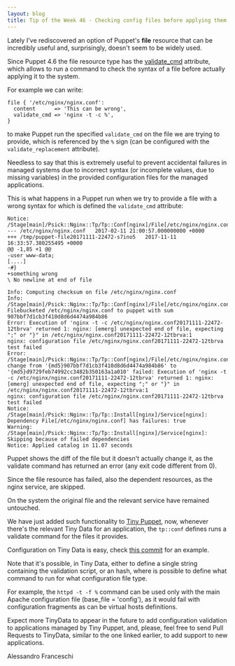 ```yaml
---
layout: blog
title: Tip of the Week 46 - Checking config files before applying them
---
```


Lately I've rediscovered an option of Puppet's **file** resource that can be incredibly useful and, surprisingly, doesn't seem to be widely used.

Since Puppet 4.6 the file resource type has the [validate_cmd](https://puppet.com/docs/puppet/latest/type.html#file-attribute-validate_cmd) attribute, which allows to run a command to check the syntax of a file before actually applying it to the system.

For example we can write:

    file { '/etc/nginx/nginx.conf':
      content      => 'This can be wrong',
      validate_cmd => 'nginx -t -c %',
    }

to make Puppet run the specified ```validate_cmd``` on the file we are trying to provide, which is referenced by the ```%``` sign (can be configured with the ```validate_replacement``` attribute).

Needless to say that this is extremely useful to prevent accidental failures in managed systems due to incorrect syntax (or incomplete values, due to missing variables) in the provided configuration files for the managed applications.

This is what happens in a Puppet run when we try to provide a file with a wrong syntax for which is defined the ```validate_cmd``` attribute:

    Notice: /Stage[main]/Psick::Nginx::Tp/Tp::Conf[nginx]/File[/etc/nginx/nginx.conf]/content:
    --- /etc/nginx/nginx.conf	2017-02-11 21:00:57.000000000 +0000
    +++ /tmp/puppet-file20171111-22472-s7ino5	2017-11-11 16:33:57.380255495 +0000
    @@ -1,85 +1 @@
    -user www-data;
    [....]
    -#}
    +something wrong
    \ No newline at end of file

    Info: Computing checksum on file /etc/nginx/nginx.conf
    Info: /Stage[main]/Psick::Nginx::Tp/Tp::Conf[nginx]/File[/etc/nginx/nginx.conf]: Filebucketed /etc/nginx/nginx.conf to puppet with sum 907bbf7d1cb3f410d8d6d4474a984b86
    Error: Execution of 'nginx -t -c /etc/nginx/nginx.conf20171111-22472-12tbrva' returned 1: nginx: [emerg] unexpected end of file, expecting ";" or "}" in /etc/nginx/nginx.conf20171111-22472-12tbrva:1
    nginx: configuration file /etc/nginx/nginx.conf20171111-22472-12tbrva test failed
    Error: /Stage[main]/Psick::Nginx::Tp/Tp::Conf[nginx]/File[/etc/nginx/nginx.conf]/content: change from '{md5}907bbf7d1cb3f410d8d6d4474a984b86' to '{md5}d9729feb74992cc3482b350163a1a010' failed: Execution of 'nginx -t -c /etc/nginx/nginx.conf20171111-22472-12tbrva' returned 1: nginx: [emerg] unexpected end of file, expecting ";" or "}" in /etc/nginx/nginx.conf20171111-22472-12tbrva:1
    nginx: configuration file /etc/nginx/nginx.conf20171111-22472-12tbrva test failed
    Notice: /Stage[main]/Psick::Nginx::Tp/Tp::Install[nginx]/Service[nginx]: Dependency File[/etc/nginx/nginx.conf] has failures: true
    Warning: /Stage[main]/Psick::Nginx::Tp/Tp::Install[nginx]/Service[nginx]: Skipping because of failed dependencies
    Notice: Applied catalog in 11.07 seconds

Puppet shows the diff of the file but it doesn't actually change it, as the validate command has returned an error (any exit code different from 0).

Since the file resource has failed, also the dependent resources, as the nginx service, are skipped.

On the system the original file and the relevant service have remained untouched.

We have just added such functionality to [Tiny Puppet](https://github.com/example42/puppet-tp/commit/209e9c811881c4dd8c5443fde2183f3225daded0), now, whenever there's the relevant Tiny Data for an application, the ```tp::conf``` defines runs a validate command for the files it provides.

Configuration on Tiny Data is easy, check [this commit](https://github.com/example42/tinydata/commit/2b07697e8d246c6a6583a3f083330eae76209bc8) for an example.

Note that it's possible, in Tiny Data, either to define a single string containing the validation script, or an hash, where is possible to define what command to run for what configuration file type.

For example, the ```httpd -t -f %``` command can be used only with the main Apache configuration file (base_file = 'config'), as it would fail with configuration fragments as can be virtual hosts definitions.

Expect more TinyData to appear in the future to add configuration validation to applications managed by Tiny Puppet, and, please, feel free to send Pull Requests to TinyData, similar to the one linked earlier, to add support to new applications.

Alessandro Franceschi
